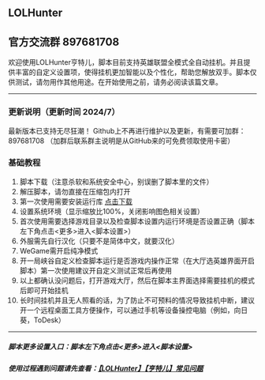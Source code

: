 ## LOLHunter

## 官方交流群 897681708

欢迎使用LOLHunter亨特儿，脚本目前支持英雄联盟全模式全自动挂机。并且提供丰富的自定义设置项，使得挂机更加智能以及个性化，帮助您解放双手。脚本仅供测试，请勿用作其他用途。在开始使用之前，请务必阅读该篇文章。
___
### 更新说明（更新时间 2024/7）
最新版本已支持无尽狂潮！
Github上不再进行维护以及更新，有需要可加群：897681708
（加群后联系群主说明是从GitHub来的可免费领取使用卡密）

### 基础教程
1. 脚本下载（注意杀软和系统安全中心，别误删了脚本里的文件）
2. 解压脚本，请勿直接在压缩包内打开
3. 第一次使用需要安装运行库 [点击下载](https://dotnet.microsoft.com/zh-cn/download/dotnet/thank-you/runtime-desktop-6.0.8-windows-x86-installer)
4. 设置系统环境（显示缩放比100%，关闭影响图色相关设置）
5. 首次使用需要选择游戏目录以及检查脚本设置内运行环境是否设置正确（脚本左下角点击<更多>进入<脚本设置>）
6. 外服需先自行汉化（只要不是简体中文，就要汉化）
7. WeGame需开启纯净模式
8. 开一局峡谷自定义检查脚本运行是否游戏内操作正常（在大厅选英雄界面开启脚本）第一次使用建议开自定义测试正常后再使用
9. 以上都确认没问题后，打开游戏大厅，然后在脚本主界面选择需要挂机的模式后即可开始挂机
10. 长时间挂机并且无人照看的话，为了防止不可预料的情况导致挂机中断，建议开一个远程桌面工具方便操作，可以通过手机等设备操控电脑（例如，向日葵，ToDesk）
___
##### 脚本更多设置入口：脚本左下角点击<更多>进入<脚本设置>
##### 使用过程遇到问题请先查看：[【LOLHunter】【亨特儿】常见问题](https://www.cnblogs.com/Laopengblog/p/17108810.html)
